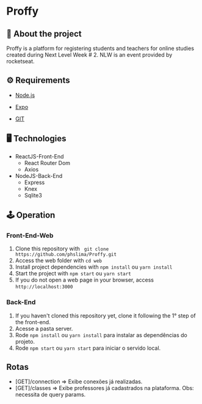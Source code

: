  # Proffy
## 📜 About the project
 Proffy is a platform for registering students and teachers for online studies created during Next Level Week # 2. NLW is an event provided by rocketseat.
 
 ## ⚙️ Requirements
 * [Node.js](https://nodejs.org/en/)
 
 * [Expo](https://expo.io/)
 
 * [GIT](https://git-scm.com/downloads)
 

 ## 🖥️ Technologies
 * ReactJS-Front-End
   * React Router Dom
   * Axios
 * NodeJS-Back-End
   * Express
   * Knex
   * Sqlite3
   
 ## 🕹️ Operation
 
  ### Front-End-Web
  
  1. Clone this repository with ``` git clone https://github.com/phslima/Proffy.git```
  2. Access the web folder with ```cd web```
  3. Install project dependencies with ```npm install``` ou ```yarn install```
  4. Start the project with ```npm start``` ou ```yarn start```
  5. If you do not open a web page in your browser, access ```http://localhost:3000```
  
  ### Back-End
  1. If you haven't cloned this repository yet, clone it following the 1° step of the front-end.
  2. Acesse a pasta server.
  3. Rode ```npm install``` ou ```yarn install``` para instalar as dependências do projeto.
  4. Rode ```npm start``` ou ```yarn start``` para iniciar o servido local.
  
  
  ## Rotas
  * [GET]/connection => Exibe conexões já realizadas.
  * [GET]/classes => Exibe professores já cadastrados na plataforma. Obs: necessita de query params.
  
